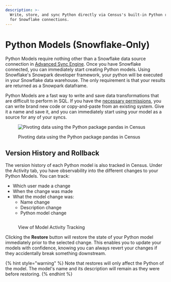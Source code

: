```yaml
---
description: >-
  Write, store, and sync Python directly via Census's built-in Python repository
  for Snowflake connections.
---
```


# Python Models (Snowflake-Only)

Python Models require nothing other than a Snowflake data source connection in [Advanced Sync Engine](../../../sources/overview.md#sync-engines). Once you have Snowflake connected, you can immediately start creating Python models. Using Snowflake's Snowpark developer framework, your python will be executed in your Snowflake data warehouse. The only requirement is that your results are returned as a Snowpark dataframe.

Python Models are a fast way to write and save data transformations that are difficult to perform in SQL. If you have the [necessary permissions](../../security-and-privacy/workspaces-and-access-controls.md), you can write brand new code or copy-and-paste from an existing system. Give it a name and save it, and you can immediately start using your model as a source for any of your syncs.

<figure><img src="../../../.gitbook/assets/screely-1682711256950.png" alt="Pivoting data using the Python package pandas in Census"><figcaption><p>Pivoting data using the Python package pandas in Census</p></figcaption></figure>

## Version History and Rollback

The version history of each Python model is also tracked in Census. Under the Activity tab, you have observability into the different changes to your Python Models. You can track:

* Which user made a change
* When the change was made
* What the model change was:
  * Name change
  * Description change
  * Python model change

<figure><img src="../../../.gitbook/assets/Screen Shot 2023-05-09 at 9.23.58 AM.png" alt=""><figcaption><p>View of Model Activity Tracking</p></figcaption></figure>

Clicking the **Restore** button will restore the state of your Python model immediately prior to the selected change. This enables you to update your models with confidence, knowing you can always revert your changes if they accidentally break something downstream.

{% hint style="warning" %}
Note that restores will only affect the Python of the model. The model's name and its description will remain as they were before restoring.
{% endhint %}
